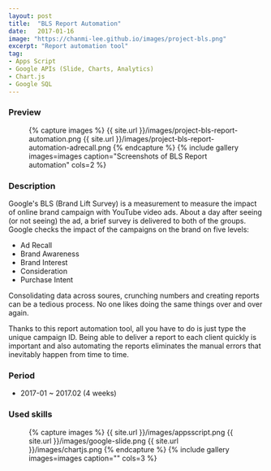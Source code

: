 ```yaml
---
layout: post
title:  "BLS Report Automation"
date:   2017-01-16
image: "https://chanmi-lee.github.io/images/project-bls.png"
excerpt: "Report automation tool"
tag:
- Apps Script
- Google APIs (Slide, Charts, Analytics)
- Chart.js
- Google SQL
---
```


### Preview

<figure class="half">
{% capture images %}
	{{ site.url }}/images/project-bls-report-automation.png
	{{ site.url }}/images/project-bls-report-automation-adrecall.png
{% endcapture %}
{% include gallery images=images caption="Screenshots of BLS Report automation" cols=2 %}
</figure>

### Description

Google's BLS (Brand Lift Survey) is a measurement to measure the impact of online brand campaign with YouTube video ads. 
About a day after seeing (or not seeing) the ad, a brief survey is delivered to both of the groups.
Google checks the impact of the campaigns on the brand on five levels: 
* Ad Recall
* Brand Awareness
* Brand Interest
* Consideration
* Purchase Intent

Consolidating data across soures, crunching numbers and creating reports can be a tedious process. 
No one likes doing the same things over and over again.

Thanks to this report automation tool, all you have to do is just type the unique campaign ID.
Being able to deliver a report to each client quickly is important and also automating the reports eliminates the manual errors that inevitably happen from time to time.

### Period
* 2017-01 ~ 2017.02 (4 weeks)

### Used skills

<div class="project-skill">
	<figure class="third">
		{% capture images %}
			{{ site.url }}/images/appsscript.png
			{{ site.url }}/images/google-slide.png
			{{ site.url }}/images/chartjs.png
		{% endcapture %}
		{% include gallery images=images caption="" cols=3 %}
	</figure>
</div>